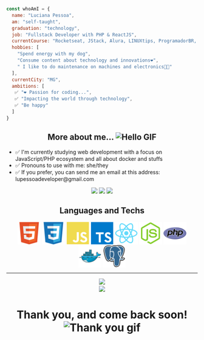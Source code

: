 ```javascript
const whoAmI = {
  name: "Luciana Pessoa",
  am: "self-taught",
  graduation: "technology",
  job: "Fullstack Developer with PHP & ReactJS",
  currentCourse: "Rocketseat, JStack, Alura, LINUXtips, ProgramadorBR, Dio, Estudonauta.",
  hobbies: [
    "Spend energy with my dog",
    "Consume content about technology and innovations❤️",
    " I like to do maintenance on machines and electronics👩‍🔧‍"
  ],
  currentCity: "MG",
  ambitions: [
   ✅ "❤️ Passion for coding...",
   ✅ "Impacting the world through technology",
   ✅ "Be happy"
  ]
}
```
<div>
  <h2 align="center">More about me... <img src="https://c.tenor.com/l1Ry9iPpuOQAAAAi/fun-fact-dazzle4rare.gif" alt="Hello GIF" width="120px" height="80px"/></h2>
  
  <ul>
    <li>✅ I'm currently studying web development with a focus on JavaScript/PHP ecosystem and all about docker and stuffs</li>
    <li>✅ Pronouns to use with me: she/they</li>
    <li>✅ If you prefer, you can send me an email at this address: lupessoadeveloper@gmail.com</li>
  </ul>
  
  <div align="center">
    <a href="https://instagram.com/luciana.developer" target="_blank"><img src="https://img.shields.io/badge/-Instagram-%23E4405F?style=for-the-badge&logo=instagram&logoColor=white" target="_blank"></a>
    <a href="#" target="_blank"><img src="https://img.shields.io/badge/-LinkedIn-%230077B5?style=for-the-badge&logo=linkedin&logoColor=white" target="_blank"></a>
    <a href="#" target="_blank"><img src="https://img.shields.io/badge/-Rocketseat-blueviolet?style=for-the-badge" target="_blank"></a>
  </div>
</div>

<div align="center">
  <h2>Languages and Techs</h2>
    <img align="center" alt="Pedro-HTML" height="60" width="60" src="https://raw.githubusercontent.com/devicons/devicon/master/icons/html5/html5-original.svg">
    <img align="center" alt="Pedro-CSS" height="60" width="60" src="https://raw.githubusercontent.com/devicons/devicon/master/icons/css3/css3-original.svg">
    <img align="center" alt="Pedro-Js" height="60" width="60" src="https://raw.githubusercontent.com/devicons/devicon/master/icons/javascript/javascript-plain.svg">
    <img align="center" alt="Pedro-Ts" height="60" width="60" src="https://raw.githubusercontent.com/devicons/devicon/master/icons/typescript/typescript-plain.svg">
    <img align="center" alt="Pedro-React" height="60" width="60" src="https://raw.githubusercontent.com/devicons/devicon/master/icons/react/react-original.svg">
    <img align="center" alt="Pedro-Node" height="60" width="60" src="https://raw.githubusercontent.com/devicons/devicon/master/icons/nodejs/nodejs-original.svg">
    <img align="center" alt="Pedro-PHP" height="60" width="60" src="https://raw.githubusercontent.com/devicons/devicon/master/icons/php/php-original.svg">
    <img align="center" alt="Pedro-Docker" height="60" width="60" src="https://raw.githubusercontent.com/devicons/devicon/master/icons/docker/docker-original.svg">
    <img align="center" alt="Pedro-Docker" height="60" width="60" src="https://raw.githubusercontent.com/devicons/devicon/master/icons/postgresql/postgresql-original.svg">
</div>

<hr>

<div align="center">
  <img height="180em" src="https://github-readme-stats.vercel.app/api?username=phenrimachado&show_icons=true&theme=dark&include_all_commits=true&count_private=true"/>
  <br> 
  <img height="180em" src="https://github-readme-stats.vercel.app/api/top-langs/?username=phenrimachado&layout=compact&langs_count=7&theme=dark"/>
</div>

<div align="center">
  <h1>Thank you, and come back soon! <img src="./src/thanks.gif" alt="Thank you gif" height="100" width="120" ></h1>
</div>
